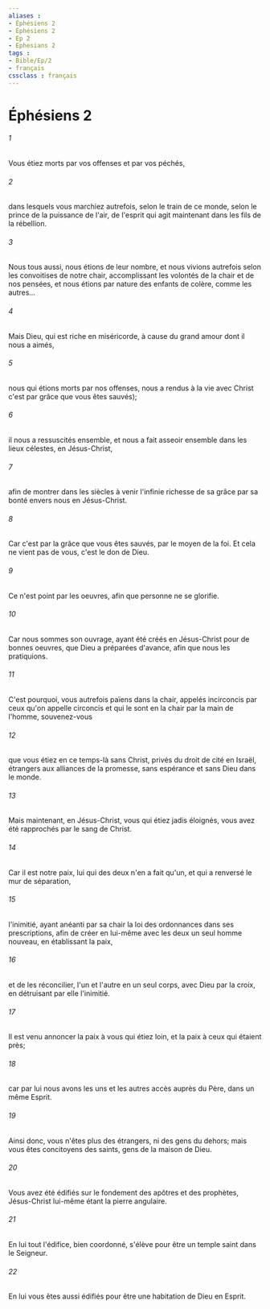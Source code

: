 ```yaml
---
aliases : 
- Éphésiens 2
- Éphésiens 2
- Ep 2
- Ephesians 2
tags : 
- Bible/Ep/2
- français
cssclass : français
---
```


# Éphésiens 2

###### 1
Vous étiez morts par vos offenses et par vos péchés,
###### 2
dans lesquels vous marchiez autrefois, selon le train de ce monde, selon le prince de la puissance de l'air, de l'esprit qui agit maintenant dans les fils de la rébellion.
###### 3
Nous tous aussi, nous étions de leur nombre, et nous vivions autrefois selon les convoitises de notre chair, accomplissant les volontés de la chair et de nos pensées, et nous étions par nature des enfants de colère, comme les autres...
###### 4
Mais Dieu, qui est riche en miséricorde, à cause du grand amour dont il nous a aimés,
###### 5
nous qui étions morts par nos offenses, nous a rendus à la vie avec Christ c'est par grâce que vous êtes sauvés);
###### 6
il nous a ressuscités ensemble, et nous a fait asseoir ensemble dans les lieux célestes, en Jésus-Christ,
###### 7
afin de montrer dans les siècles à venir l'infinie richesse de sa grâce par sa bonté envers nous en Jésus-Christ.
###### 8
Car c'est par la grâce que vous êtes sauvés, par le moyen de la foi. Et cela ne vient pas de vous, c'est le don de Dieu.
###### 9
Ce n'est point par les oeuvres, afin que personne ne se glorifie.
###### 10
Car nous sommes son ouvrage, ayant été créés en Jésus-Christ pour de bonnes oeuvres, que Dieu a préparées d'avance, afin que nous les pratiquions.
###### 11
C'est pourquoi, vous autrefois païens dans la chair, appelés incirconcis par ceux qu'on appelle circoncis et qui le sont en la chair par la main de l'homme, souvenez-vous
###### 12
que vous étiez en ce temps-là sans Christ, privés du droit de cité en Israël, étrangers aux alliances de la promesse, sans espérance et sans Dieu dans le monde.
###### 13
Mais maintenant, en Jésus-Christ, vous qui étiez jadis éloignés, vous avez été rapprochés par le sang de Christ.
###### 14
Car il est notre paix, lui qui des deux n'en a fait qu'un, et qui a renversé le mur de séparation,
###### 15
l'inimitié, ayant anéanti par sa chair la loi des ordonnances dans ses prescriptions, afin de créer en lui-même avec les deux un seul homme nouveau, en établissant la paix,
###### 16
et de les réconcilier, l'un et l'autre en un seul corps, avec Dieu par la croix, en détruisant par elle l'inimitié.
###### 17
Il est venu annoncer la paix à vous qui étiez loin, et la paix à ceux qui étaient près;
###### 18
car par lui nous avons les uns et les autres accès auprès du Père, dans un même Esprit.
###### 19
Ainsi donc, vous n'êtes plus des étrangers, ni des gens du dehors; mais vous êtes concitoyens des saints, gens de la maison de Dieu.
###### 20
Vous avez été édifiés sur le fondement des apôtres et des prophètes, Jésus-Christ lui-même étant la pierre angulaire.
###### 21
En lui tout l'édifice, bien coordonné, s'élève pour être un temple saint dans le Seigneur.
###### 22
En lui vous êtes aussi édifiés pour être une habitation de Dieu en Esprit.
